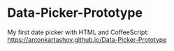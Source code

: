 # Data-Picker-Prototype
My first date picker with HTML and CoffeeScript:
https://antonkartashov.github.io/Data-Picker-Prototype
